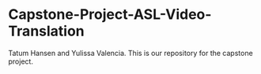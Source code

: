# Capstone-Project-ASL-Video-Translation
Tatum Hansen and Yulissa Valencia. This is our repository for the capstone project.
